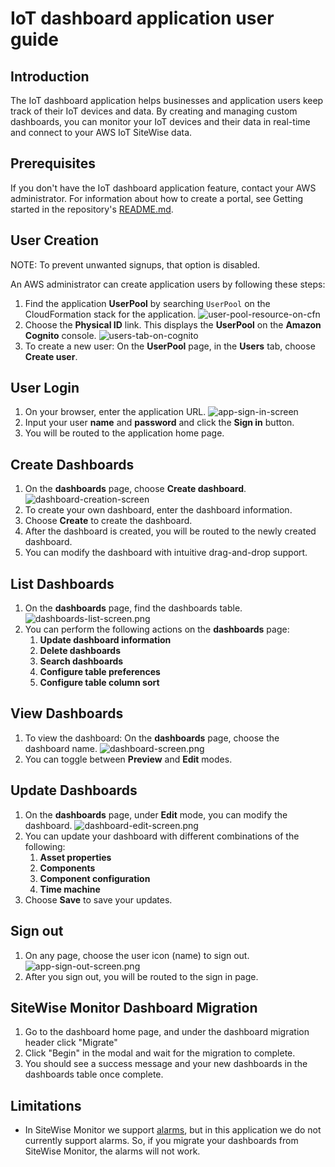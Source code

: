 # IoT dashboard application user guide

## Introduction

The IoT dashboard application helps businesses and application users keep track of their IoT devices and data. By creating and managing custom dashboards, you can monitor your IoT devices and their data in real-time and connect to your AWS IoT SiteWise data. 

## Prerequisites

If you don't have the IoT dashboard application feature, contact your AWS administrator. For information about how to create a portal, see Getting started in the repository's [README.md](../README.md).

## User Creation

NOTE: To prevent unwanted signups, that option is disabled.

An AWS administrator can create application users by following these steps:

1. Find the application **UserPool** by searching `UserPool` on the CloudFormation stack for the application.
    ![user-pool-resource-on-cfn](./imgs/user-pool-resource-on-cfn.png)
1. Choose the **Physical ID** link. This displays the **UserPool** on the **Amazon Cognito** console.
    ![users-tab-on-cognito](./imgs/users-tab-on-cognito.png)
1. To create a new user: On the **UserPool** page, in the **Users** tab, choose **Create user**.

## User Login

1. On your browser, enter the application URL. 
    ![app-sign-in-screen](./imgs/app-sign-in-screen.png)
1. Input your user **name** and **password** and click the **Sign in** button.
1. You will be routed to the application home page.

## Create Dashboards

1. On the **dashboards** page, choose **Create dashboard**.
    ![dashboard-creation-screen](./imgs/dashboard-creation-screen.png)
1. To create your own dashboard, enter the dashboard information.
1. Choose **Create** to create the dashboard.
1. After the dashboard is created, you will be routed to the newly created dashboard.
1. You can modify the dashboard with intuitive drag-and-drop support.

## List Dashboards

1.  On the **dashboards** page, find the dashboards table.
    ![dashboards-list-screen.png](./imgs/dashboards-list-screen.png)
1. You can perform the following actions on the **dashboards** page:
    1. **Update dashboard information**
    1. **Delete dashboards**
    1. **Search dashboards**
    1. **Configure table preferences**
    1. **Configure table column sort**

## View Dashboards

1. To view the dashboard: On the **dashboards** page, choose the dashboard name.
    ![dashboard-screen.png](./imgs/dashboard-screen.png)
1. You can toggle between **Preview** and **Edit** modes.


## Update Dashboards

1. On the **dashboards** page, under **Edit** mode, you can modify the dashboard.
    ![dashboard-edit-screen.png](./imgs/dashboard-edit-screen.png)
1. You can update your dashboard with different combinations of the following:
    1. **Asset properties**
    1. **Components**
    1. **Component configuration**
    1. **Time machine**
1. Choose **Save** to save your updates.

## Sign out

1. On any page, choose the user icon (name) to sign out. 
    ![app-sign-out-screen.png](./imgs/app-sign-out-screen.png)
1. After you sign out, you will be routed to the sign in page.

## SiteWise Monitor Dashboard Migration

1. Go to the dashboard home page, and under the dashboard migration header click "Migrate"
1. Click "Begin" in the modal and wait for the migration to complete.
1. You should see a success message and your new dashboards in the dashboards table once complete.

## Limitations

* In SiteWise Monitor we support [alarms](https://docs.aws.amazon.com/iot-sitewise/latest/appguide/monitor-alarms.html), but in this application we do not currently support alarms. So, if you migrate your dashboards from SiteWise Monitor, the alarms will not work.
